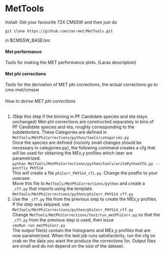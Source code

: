 # MetTools

Install: Get your favourite 72X CMSSW and then just do

`git clone https://github.com/cms-met/MetTools.git`

in $CMSSW_BASE/src

#### Met performance
  Tools for making the MET performance plots.
  (Laras description)
  
#### Met phi corrections
  Tools for the derivation of MET phi corrections, the actual corrections go to cms-met/cmssw
  
###### How to derive MET phi corrections
1. (Skip this step if the binning in PF Candidate species and eta stays unchanged) Met-phi corrections are constructed separately in bins of PF Candidate species and eta, roughly corresponding to the subdetectors. These Categories are defined in `MetTools/MetPhiCorrections/python/tools/categories.py`  
Once the species are defined (no/only small changes should be necessary in categories.py), the following command creates a cfg that will be used for obtaining the MEx,y profiles which later are parametrized.   
`python MetTools/MetPhiCorrections/python/tools/writePythonCFG.py --postfix PHYS14`  
 This will create a file `phiCorr_PHYS14_cfi.py`. Change the postfix to your usecase.  
 Move this file to `MetTools/MetPhiCorrections/python` and create a `_cff.py` that imports using the template `MetTools/MetPhiCorrections/python/phiCorr_PHYS14_cff.py`
2. Use the `_cff.py` file from the previous step to create the MEx,y profiles. If the step was skipped, use `MetTools/MetPhiCorrections/python/phiCorr_PHYS14_cff.py`  
Change `MetTools/MetPhiCorrections/test/run_metPhiCorr.py` so that the `_cff.py` from the previous step is used, then issue  
`cmsRun run_metPhiCorr.py`  
The output file(s) contain the histograms and MEx,y profiles that are now parametrized. When the test job runs satisfactorily, run the cfg on crab on the data you want the produce the corrections for. Output files are small and
do not depend on the size of the dataset. 
